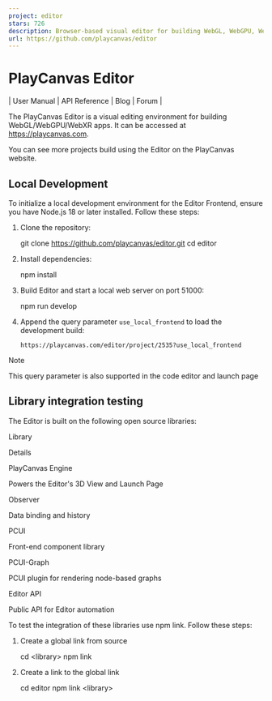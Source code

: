 ```yaml
---
project: editor
stars: 726
description: Browser-based visual editor for building WebGL, WebGPU, WebXR apps
url: https://github.com/playcanvas/editor
---
```


PlayCanvas Editor
=================

| User Manual | API Reference | Blog | Forum |

The PlayCanvas Editor is a visual editing environment for building WebGL/WebGPU/WebXR apps. It can be accessed at https://playcanvas.com.

You can see more projects build using the Editor on the PlayCanvas website.

Local Development
-----------------

To initialize a local development environment for the Editor Frontend, ensure you have Node.js 18 or later installed. Follow these steps:

1.  Clone the repository:
    
    git clone https://github.com/playcanvas/editor.git
    cd editor
    
2.  Install dependencies:
    
    npm install
    
3.  Build Editor and start a local web server on port 51000:
    
    npm run develop
    
4.  Append the query parameter `use_local_frontend` to load the development build:
    
    ```
    https://playcanvas.com/editor/project/2535?use_local_frontend
    ```
    

Note

This query parameter is also supported in the code editor and launch page

Library integration testing
---------------------------

The Editor is built on the following open source libraries:

Library

Details

PlayCanvas Engine

Powers the Editor's 3D View and Launch Page

Observer

Data binding and history

PCUI

Front-end component library

PCUI-Graph

PCUI plugin for rendering node-based graphs

Editor API

Public API for Editor automation

To test the integration of these libraries use npm link. Follow these steps:

1.  Create a global link from source
    
    cd <library\>
    npm link
    
2.  Create a link to the global link
    
    cd editor
    npm link <library\>

